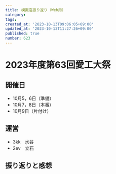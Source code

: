 ```yaml
---
title: 模擬店振り返り（Web用）
category:
tags:
created_at: '2023-10-13T09:06:05+09:00'
updated_at: '2023-10-13T11:27:26+09:00'
published: true
number: 623
---
```


# 2023年度第63回愛工大祭
## 開催日
- 10月5，6日（準備）
- 10月7，8日（本番）
- 10月9日（片付け）

## 運営
- 3kk　水谷
- 2ev　立石

## 振り返りと感想

